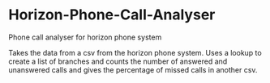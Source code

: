 # Horizon-Phone-Call-Analyser
Phone call analyser for horizon phone system


Takes the data from a csv from the horizon phone system. Uses a lookup to create a list
of branches and counts the number of answered and unanswered calls and gives the percentage of missed calls in another csv.
